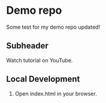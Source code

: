 # Demo repo

Some test for my demo repo updated!

## Subheader

Watch tutorial on YouTube.

## Local Development

1. Open index.html in your browser.